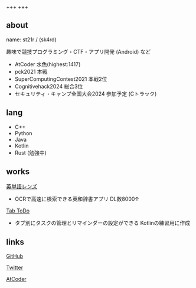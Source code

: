 +++
+++

## about
name: st21r / (sk4rd)

趣味で競技プログラミング・CTF・アプリ開発 (Android) など

- AtCoder 水色(highest:1417)
- pck2021 本戦
- SuperComputingContest2021 本戦2位
- Cognitivehack2024 総合3位
- セキュリティ・キャンプ全国大会2024 参加予定 (Cトラック)

## lang
- C++
- Python
- Java
- Kotlin
- Rust (勉強中)

## works
[英単語レンズ](https://play.google.com/store/apps/details?id=io.github.bjxytw.wordlens)
- OCRで高速に検索できる英和辞書アプリ DL数8000↑

[Tab ToDo](https://play.google.com/store/apps/details?id=io.github.bjxytw.tabtodo)
- タブ別にタスクの管理とリマインダーの設定ができる Kotlinの練習用に作成

## links
[GitHub](https://github.com/st21r)

[Twitter](https://x.com/st21r)

[AtCoder](https://atcoder.jp/users/sk4rd)
